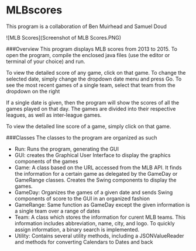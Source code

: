 # MLBscores
This program is a collaboration of Ben Muirhead and Samuel Doud

![MLB Scores](Screenshot of MLB Scores.PNG)

###Overview
This program displays MLB scores from 2013 to 2015. 
To open the program, compile the enclosed java files (use the editor or terminal of your choice) and run.

To view the detailed score of any game, click on that game. To change the selected date, simply change the dropdown date menu and press Go. To see the most recent games of a single team, select that team from the dropdown on the right


If a single date is given, then the program will show the scores of all the games played on that day. The games are divided into their respective leagues, as well as inter-league games.

To view the detailed line score of a game, simply click on that game.

###Classes
The classes to the program are organized as such

* Run: Runs the program, generating the GUI
* GUI: creates the Graphical User Interface to display the graphics components of the games
* Game: A class based on the URL accessed from the MLB API. It finds the information for a certain game as delegated by the GameDay or GameRange classes. Creates the Swing components to display the games.
* GameDay: Organizes the games of a given date and sends Swing components of score to the GUI in an organized fashion
* GameRange: Same function as GameDay except the given information is a single team over a range of dates
* Team: A class which stores the information for curent MLB teams. This information includes abbreviation, name, city, and logo. To quickly assign information, a binary search is implemented.
* Utility: Contains several utility methods, including a JSONValueReader and methods for converting Calendars to Dates and back